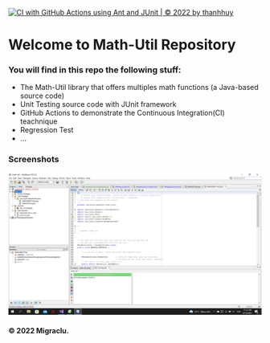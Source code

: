 [![CI with GitHub Actions using Ant and JUnit | © 2022 by thanhhuy](https://github.com/Migraclu/math-util/actions/workflows/ci-junit.yml/badge.svg)](https://github.com/Migraclu/math-util/actions/workflows/ci-junit.yml)

# Welcome to Math-Util Repository
### You will find in this repo the following stuff:
* The Math-Util library that offers multiples math functions (a Java-based source code)
* Unit Testing source code with JUnit framework
* GitHub Actions to demonstrate the Continuous Integration(CI) teachnique
* Regression Test
* ...

### Screenshots
![DDT &TDD with Junit](https://github.com/Migraclu/math-util/blob/main/img/pass.png)


#### © 2022 Migraclu. 
